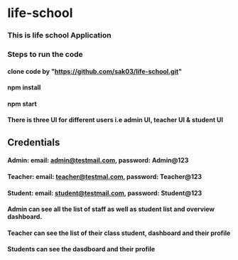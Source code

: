 # life-school

### This is life school Application 
### Steps to run the code
#### clone code by "https://github.com/sak03/life-school.git"
#### npm install
#### npm start

#### There is three UI for different users i.e admin UI, teacher UI & student UI

## Credentials 
#### Admin: email: admin@testmail.com, password: Admin@123
#### Teacher: email: teacher@testmal.com, password: Teacher@123
#### Student: email: student@testmail.com, password: Student@123

#### Admin can see all the list of staff as well as student list and overview dashboard.
#### Teacher can see the list of their class student, dashboard and their profile
#### Students can see the dasdboard and their profile

